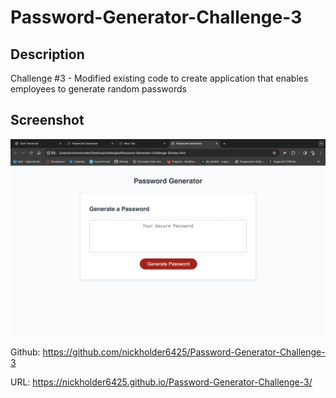 # Password-Generator-Challenge-3

## Description

Challenge #3 - Modified existing code to create application that enables employees to generate random passwords

## Screenshot

![Screenshoot](./assets/images/Password%20Generator%20Screenshoot.png)

Github: https://github.com/nickholder6425/Password-Generator-Challenge-3 

URL: https://nickholder6425.github.io/Password-Generator-Challenge-3/

